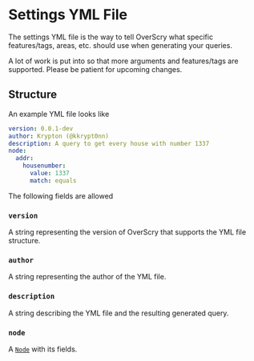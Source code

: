 # Settings YML File

The settings YML file is the way to tell OverScry what specific features/tags, areas, etc. should use when generating your queries.

A lot of work is put into so that more arguments and features/tags are supported. Please be patient for upcoming changes.

## Structure

An example YML file looks like

```yml
version: 0.0.1-dev
author: Krypton (@kkrypt0nn)
description: A query to get every house with number 1337
node:
  addr:
    housenumber:
      value: 1337
      match: equals
```

The following fields are allowed

### `version`

A string representing the version of OverScry that supports the YML file structure.

### `author`

A string representing the author of the YML file.

### `description`

A string describing the YML file and the resulting generated query.

### `node`

A [`Node`](./node.md) with its fields.
